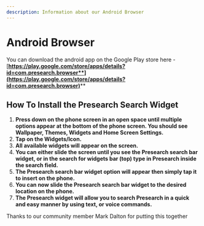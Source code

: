 ```yaml
---
description: Information about our Android Browser
---
```


# Android Browser

You can download the android app on the Google Play store here - [**https://play.google.com/store/apps/details?id=com.presearch.browser**](https://play.google.com/store/apps/details?id=com.presearch.browser)****

## **How To Install the Presearch Search Widget**

1. **Press down on the phone screen in an open space until multiple options appear at the bottom of the phone screen. You should see Wallpaper, Themes, Widgets and Home Screen Settings.**
2. **Tap on the Widgets/Icon.**
3. **All available widgets will appear on the screen.**
4. **You can either slide the screen until you see the Presearch search bar widget, or in the search for widgets bar (top) type in Presearch inside the search field.**
5. **The Presearch search bar widget option will appear then simply tap it to insert on the phone.**&#x20;
6. **You can now slide the Presearch search bar widget to the desired location on the phone.**
7. **The Presearch widget will allow you to search Presearch in a quick and easy manner by using text, or voice commands.**

Thanks to our community member Mark Dalton for putting this together
